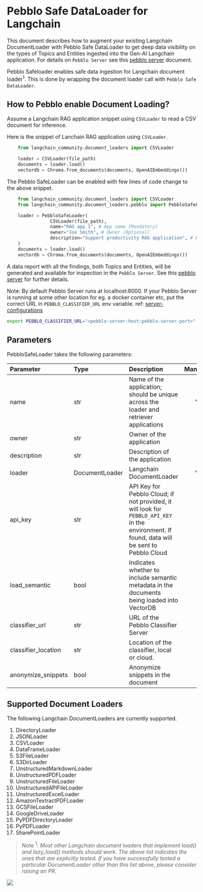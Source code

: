 # Pebblo Safe DataLoader for Langchain

This document describes how to augment your existing Langchain DocumentLoader with Pebblo Safe DataLoader to get deep data visibility on the types of Topics and Entities ingested into the Gen-AI Langchain application. For details on `Pebblo Server` see this [pebblo server](daemon.md) document.

Pebblo Safeloader enables safe data ingestion for Langchain document loader<sup>1</sup>. This is done by wrapping the document loader call with `Pebblo Safe DataLoader`.

## How to Pebblo enable Document Loading?

Assume a Langchain RAG application snippet using `CSVLoader` to read a CSV document for inference.

Here is the snippet of Lanchain RAG application using `CSVLoader`.

```python
    from langchain_community.document_loaders import CSVLoader

    loader = CSVLoader(file_path)
    documents = loader.load()
    vectordb = Chroma.from_documents(documents, OpenAIEmbeddings())
```

The Pebblo SafeLoader can be enabled with few lines of code change to the above snippet.

```python
    from langchain_community.document_loaders import CSVLoader
    from langchain_community.document_loaders.pebblo import PebbloSafeLoader

    loader = PebbloSafeLoader(
                CSVLoader(file_path),
                name="RAG app 1", # App name (Mandatory)
                owner="Joe Smith", # Owner (Optional)
                description="Support productivity RAG application", # Description (Optional)
    )
    documents = loader.load()
    vectordb = Chroma.from_documents(documents, OpenAIEmbeddings())
```

A data report with all the findings, both Topics and Entities, will be generated and available for inspection in the `Pebblo Server`. See this [pebblo server](daemon.md) for further details.

Note: By default Pebblo Server runs at localhost:8000. If your Pebblo Server is running at some other location for eg. a docker container etc, put the correct URL in `PEBBLO_CLASSIFIER_URL` env variable. ref: [server-configurations](config.md#server)

```bash
export PEBBLO_CLASSIFIER_URL="<pebblo-server-host:pebblo-server-port>"
```

## Parameters
PebbloSafeLoader takes the following parameters:

| Parameter          | Type              | Description                                                                                                                                  | Mandatory |        Default        |
|:-------------------|:------------------|:---------------------------------------------------------------------------------------------------------------------------------------------|:---------:|:---------------------:|
| name               | str               | Name of the application; should be unique across the loader and retriever applications                                                       |    Yes    |           -           |
| owner              | str               | Owner of the application                                                                                                                     |     No    |         None          |
| description        | str               | Description of the application                                                                                                               |     No    |         None          |
| loader             | DocumentLoader    | Langchain DocumentLoader                                                                                                                     |    Yes    |           -           |
| api_key            | str               | API Key for Pebblo Cloud; if not provided, it will look for `PEBBLO_API_KEY` in the environment. If found, data will be sent to Pebblo Cloud |     No    |         None          |
| load_semantic      | bool              | Indicates whether to include semantic metadata in the documents being loaded into VectorDB                                                   |     No    |         False         |
| classifier_url     | str               | URL of the Pebblo Classifier Server                                                                                                          |     No    | http://localhost:8000 |
| classifier_location | str               | Location of the classifier, local or cloud.                                                                                                  |     No    |         local         |
| anonymize_snippets  | bool              | Anonymize snippets in the document                                                                                                           |     No    |         False         |


## Supported Document Loaders

The following Langchain DocumentLoaders are currently supported.

1. DirectoryLoader
1. JSONLoader
1. CSVLoader
1. DataFrameLoader
1. S3FileLoader
1. S3DirLoader
1. UnstructuredMarkdownLoader
1. UnstructuredPDFLoader
1. UnstructuredFileLoader
1. UnstructuredAPIFileLoader
1. UnstructuredExcelLoader
1. AmazonTextractPDFLoader
1. GCSFileLoader
1. GoogleDriveLoader
1. PyPDFDirectoryLoader
1. PyPDFLoader
1. SharePointLoader

> Note <sup>1</sup>: _Most other Langchain document loaders that implement load() and lazy_load() methods should work. The above list indicates the ones that are explicitly tested. If you have successfully tested a particular DocumentLoader other than this list above, please consider raising an PR._

<img referrerpolicy="no-referrer-when-downgrade" src="https://static.scarf.sh/a.png?x-pxid=663e4c29-b156-42a6-b49e-359111bfbd5b" />

